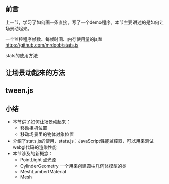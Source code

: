 
## 前言
上一节，学习了如何画一条直接，写了一个demo程序。本节主要讲述的是如何让场景动起来。

一个监控程序帧数、每帧时间、内存使用量的js库
https://github.com/mrdoob/stats.js

stats的使用方法

## 让场景动起来的方法


## tween.js


## 小结
- 本节讲了如何让场景动起来：
  - 移动相机位置
  - 移动场景里的物体对象位置
- 介绍了stats.js的使用，stats.js：JavaScript性能监控器，可以用来测试webgl代码的渲染性能
- 本节涉及的新概念：
  - PointLight 点光源
  - CylinderGeometry 一个用来创建圆柱几何体模型的类
  - MeshLambertMaterial
  - Mesh
